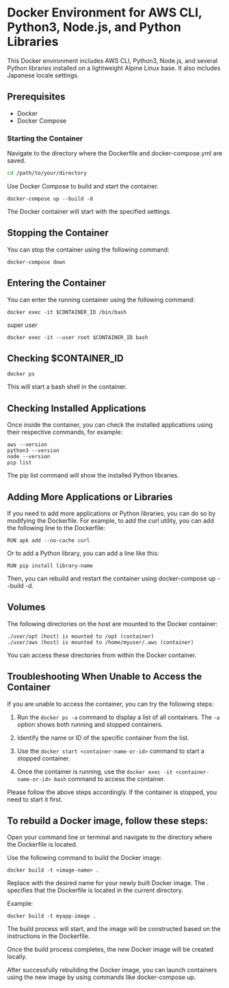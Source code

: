# Docker Environment for AWS CLI, Python3, Node.js, and Python Libraries

This Docker environment includes AWS CLI, Python3, Node.js, and several Python libraries installed on a lightweight Alpine Linux base. It also includes Japanese locale settings.

## Prerequisites

- Docker
- Docker Compose

### Starting the Container

Navigate to the directory where the Dockerfile and docker-compose.yml are saved.

```bash
cd /path/to/your/directory
```

Use Docker Compose to build and start the container.

```
docker-compose up --build -d
```

The Docker container will start with the specified settings.

## Stopping the Container
You can stop the container using the following command:

```
docker-compose down
```

## Entering the Container
You can enter the running container using the following command:

```
docker exec -it $CONTAINER_ID /bin/bash
```

super user
```
docker exec -it --user root $CONTAINER_ID bash
```

## Checking $CONTAINER_ID 

```
docker ps
```

This will start a bash shell in the container.

## Checking Installed Applications
Once inside the container, you can check the installed applications using their respective commands, for example:

```
aws --version
python3 --version
node --version
pip list

```

The pip list command will show the installed Python libraries.


## Adding More Applications or Libraries
If you need to add more applications or Python libraries, you can do so by modifying the Dockerfile. For example, to add the curl utility, you can add the following line to the Dockerfile:

```
RUN apk add --no-cache curl
```

Or to add a Python library, you can add a line like this:

```
RUN pip install library-name
```

Then, you can rebuild and restart the container using docker-compose up --build -d.


## Volumes
The following directories on the host are mounted to the Docker container:

```
./user/opt (host) is mounted to /opt (container)
./user/aws (host) is mounted to /home/myuser/.aws (container)
```

You can access these directories from within the Docker container.


## Troubleshooting When Unable to Access the Container

If you are unable to access the container, you can try the following steps:

1. Run the `docker ps -a` command to display a list of all containers. The `-a` option shows both running and stopped containers.

2. Identify the name or ID of the specific container from the list.

3. Use the `docker start <container-name-or-id>` command to start a stopped container.

4. Once the container is running, use the `docker exec -it <container-name-or-id> bash` command to access the container.

Please follow the above steps accordingly. If the container is stopped, you need to start it first.

## To rebuild a Docker image, follow these steps:

Open your command line or terminal and navigate to the directory where the Dockerfile is located.

Use the following command to build the Docker image:

```
docker build -t <image-name> .
```

Replace <image-name> with the desired name for your newly built Docker image. The . specifies that the Dockerfile is located in the current directory.

Example:

```
docker build -t myapp-image .
```

The build process will start, and the image will be constructed based on the instructions in the Dockerfile.

Once the build process completes, the new Docker image will be created locally.

After successfully rebuilding the Docker image, you can launch containers using the new image by using commands like docker-compose up.


